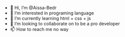 - 👋 Hi, I’m @Aissa-Bedr
- 👀 I’m interested in programing language
- 🌱 I’m currently learning html + css + js
- 💞️ I’m looking to collaborate on to be a pro developer 
- 📫 How to reach me no way

<!---
Aissa-Bedr/Aissa-Bedr is a ✨ special ✨ repository because its `README.md` (this file) appears on your GitHub profile.
You can click the Preview link to take a look at your changes.
--->
